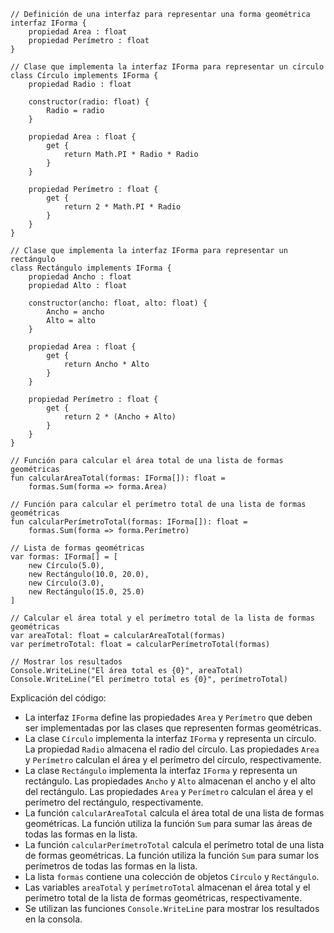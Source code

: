 ```f#
// Definición de una interfaz para representar una forma geométrica
interfaz IForma {
    propiedad Area : float
    propiedad Perímetro : float
}

// Clase que implementa la interfaz IForma para representar un círculo
class Círculo implements IForma {
    propiedad Radio : float

    constructor(radio: float) {
        Radio = radio
    }

    propiedad Area : float {
        get {
            return Math.PI * Radio * Radio
        }
    }

    propiedad Perímetro : float {
        get {
            return 2 * Math.PI * Radio
        }
    }
}

// Clase que implementa la interfaz IForma para representar un rectángulo
class Rectángulo implements IForma {
    propiedad Ancho : float
    propiedad Alto : float

    constructor(ancho: float, alto: float) {
        Ancho = ancho
        Alto = alto
    }

    propiedad Area : float {
        get {
            return Ancho * Alto
        }
    }

    propiedad Perímetro : float {
        get {
            return 2 * (Ancho + Alto)
        }
    }
}

// Función para calcular el área total de una lista de formas geométricas
fun calcularAreaTotal(formas: IForma[]): float =
    formas.Sum(forma => forma.Area)

// Función para calcular el perímetro total de una lista de formas geométricas
fun calcularPerímetroTotal(formas: IForma[]): float =
    formas.Sum(forma => forma.Perímetro)

// Lista de formas geométricas
var formas: IForma[] = [
    new Círculo(5.0),
    new Rectángulo(10.0, 20.0),
    new Círculo(3.0),
    new Rectángulo(15.0, 25.0)
]

// Calcular el área total y el perímetro total de la lista de formas geométricas
var areaTotal: float = calcularAreaTotal(formas)
var perímetroTotal: float = calcularPerímetroTotal(formas)

// Mostrar los resultados
Console.WriteLine("El área total es {0}", areaTotal)
Console.WriteLine("El perímetro total es {0}", perímetroTotal)
```

Explicación del código:

* La interfaz `IForma` define las propiedades `Area` y `Perímetro` que deben ser implementadas por las clases que representen formas geométricas.
* La clase `Círculo` implementa la interfaz `IForma` y representa un círculo. La propiedad `Radio` almacena el radio del círculo. Las propiedades `Area` y `Perímetro` calculan el área y el perímetro del círculo, respectivamente.
* La clase `Rectángulo` implementa la interfaz `IForma` y representa un rectángulo. Las propiedades `Ancho` y `Alto` almacenan el ancho y el alto del rectángulo. Las propiedades `Area` y `Perímetro` calculan el área y el perímetro del rectángulo, respectivamente.
* La función `calcularAreaTotal` calcula el área total de una lista de formas geométricas. La función utiliza la función `Sum` para sumar las áreas de todas las formas en la lista.
* La función `calcularPerímetroTotal` calcula el perímetro total de una lista de formas geométricas. La función utiliza la función `Sum` para sumar los perímetros de todas las formas en la lista.
* La lista `formas` contiene una colección de objetos `Círculo` y `Rectángulo`.
* Las variables `areaTotal` y `perímetroTotal` almacenan el área total y el perímetro total de la lista de formas geométricas, respectivamente.
* Se utilizan las funciones `Console.WriteLine` para mostrar los resultados en la consola.